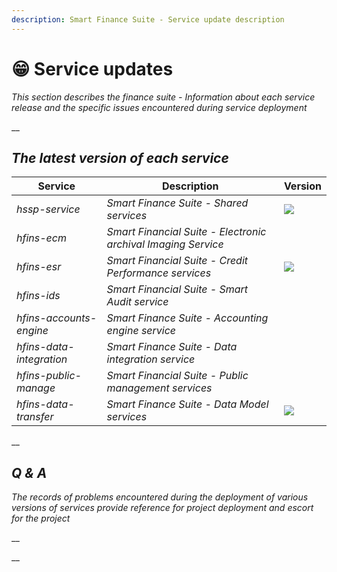 ```yaml
---
description: Smart Finance Suite - Service update description
---
```


# 😁 Service updates

_This section describes the finance suite - Information about each service release and the specific issues encountered during service deployment_

__

## _The latest version of each service_

| Service                  | Description                                                   | Version                                                                                             |
| ------------------------ | ------------------------------------------------------------- | --------------------------------------------------------------------------------------------------- |
| _hssp-service_           | _Smart Finance Suite - Shared services_                       | __![](https://img.shields.io/badge/-1.7.1.BETA.4-brightgreen)__                                     |
| _hfins-ecm_              | _Smart Financial Suite - Electronic archival Imaging Service_ | __<img src="https://img.shields.io/badge/-1.7.1.BETA.2-brightgreen" alt="" data-size="original">__  |
| _hfins-esr_              | _Smart Financial Suite - Credit Performance services_         | ![](https://img.shields.io/badge/-1.7.1.BETA.1-brightgreen)                                         |
| _hfins-ids_              | _Smart Financial Suite - Smart Audit service_                 | <img src="https://img.shields.io/badge/-1.7.1.BETA.2-brightgreen" alt="" data-size="original">      |
| _hfins-accounts-engine_  | _Smart Finance Suite - Accounting engine service_             | __<img src="https://img.shields.io/badge/-1.7.1.BETA.2-brightgreen" alt="" data-size="original">__  |
| _hfins-data-integration_ | _Smart Finance Suite - Data integration service_              | __<img src="https://img.shields.io/badge/-1.7.0.RELEASE-brightgreen" alt="" data-size="original">__ |
| _hfins-public-manage_    | _Smart Financial Suite - Public management services_          | __<img src="https://img.shields.io/badge/-1.7.0.RELEASE-brightgreen" alt="" data-size="original">__ |
| _hfins-data-transfer_    | _Smart Finance Suite - Data Model services_                   | __![](https://img.shields.io/badge/-1.7.1.BETA.1-brightgreen)__                                     |

__

## _Q & A_

_The records of problems encountered during the deployment of various versions of services provide reference for project deployment and escort for the project_

__

__
